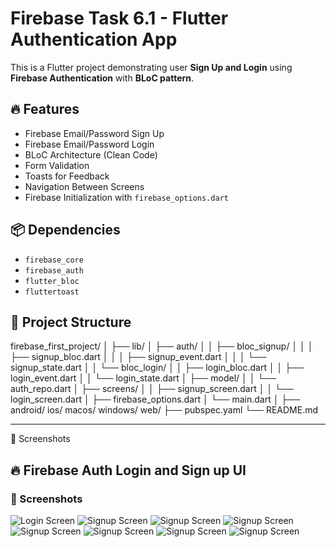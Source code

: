 # Firebase Task 6.1 - Flutter Authentication App

This is a Flutter project demonstrating user **Sign Up and Login** using **Firebase Authentication** with **BLoC pattern**.

## 🔥 Features

- Firebase Email/Password Sign Up
- Firebase Email/Password Login
- BLoC Architecture (Clean Code)
- Form Validation
- Toasts for Feedback
- Navigation Between Screens
- Firebase Initialization with `firebase_options.dart`

## 📦 Dependencies

- `firebase_core`
- `firebase_auth`
- `flutter_bloc`
- `fluttertoast`

## 🧱 Project Structure

firebase_first_project/
│
├── lib/
│ ├── auth/
│ │ ├── bloc_signup/
│ │ │ ├── signup_bloc.dart
│ │ │ ├── signup_event.dart
│ │ │ └── signup_state.dart
│ │ └── bloc_login/
│ │ ├── login_bloc.dart
│ │ ├── login_event.dart
│ │ └── login_state.dart
│ ├── model/
│ │ └── auth_repo.dart
│ ├── screens/
│ │ ├── signup_screen.dart
│ │ └── login_screen.dart
│ ├── firebase_options.dart
│ └── main.dart
│
├── android/ ios/ macos/ windows/ web/
├── pubspec.yaml
└── README.md


------
📸 Screenshots
## 🔥 Firebase Auth Login and Sign up UI

### 📸 Screenshots


![Login Screen](1.png)
![Signup Screen](2.png)
![Signup Screen](3.png)
![Signup Screen](4.png) 
![Signup Screen](6.png)
![Signup Screen](7.png)
![Signup Screen](8.png)
![Signup Screen](10.png)
 
